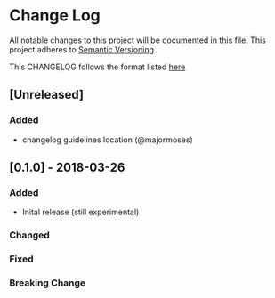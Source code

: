 # Change Log
All notable changes to this project will be documented in this file.
This project adheres to [Semantic Versioning](http://semver.org/).

This CHANGELOG follows the format listed [here](https://github.com/sensu-plugins/community/blob/master/HOW_WE_CHANGELOG.md)

## [Unreleased]

### Added
- changelog guidelines location (@majormoses)

## [0.1.0] - 2018-03-26
### Added
- Inital release (still experimental)

### Changed

### Fixed

### Breaking Change
